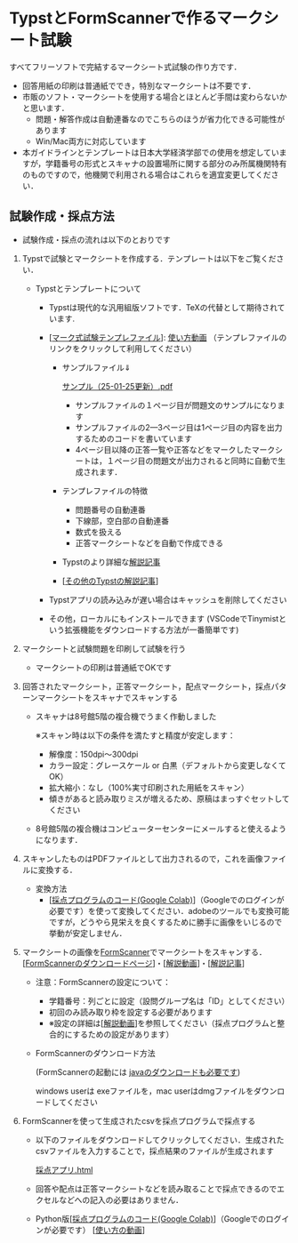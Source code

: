 # TypstとFormScannerで作るマークシート試験


すべてフリーソフトで完結するマークシート式試験の作り方です．

- 回答用紙の印刷は普通紙ででき，特別なマークシートは不要です．
- 市販のソフト・マークシートを使用する場合とほとんど手間は変わらないかと思います．
    - 問題・解答作成は自動連番なのでこちらのほうが省力化できる可能性があります
    - Win/Mac両方に対応しています
- 本ガイドラインとテンプレートは日本大学経済学部での使用を想定していますが，学籍番号の形式とスキャナの設置場所に関する部分のみ所属機関特有のものですので，他機関で利用される場合はこれらを適宜変更してください．

## 試験作成・採点方法

- 試験作成・採点の流れは以下のとおりです
1. Typstで試験とマークシートを作成する．テンプレートは以下をご覧ください．
    - Typstとテンプレートについて
        - Typstは現代的な汎用組版ソフトです．TeXの代替として期待されています.
        - [[マーク式試験テンプレファイル](https://typst.app/project/rI6YUx8eQIafMKP0hRZ1B6)]: [使い方動画](https://vimeo.com/1048093765/d2a2838aac) （テンプレファイルのリンクをクリックして利用してください）
           
            - サンプルファイル⇓
                
                [サンプル（25-01-25更新）.pdf](Typst%E3%81%A8FormScanner%E3%81%A6%E3%82%99%E4%BD%9C%E3%82%8B%E3%83%9E%E3%83%BC%E3%82%AF%E3%82%B7%E3%83%BC%E3%83%88%E8%A9%A6%E9%A8%93%2017f5c78ee3bc800fabfcdf75adbcc1f3/marksheet_template_(1).pdf)
                
                - サンプルファイルの１ページ目が問題文のサンプルになります
                - サンプルファイルの2—3ページ目は1ページ目の内容を出力するためのコードを書いています
                - 4ページ目以降の正答一覧や正答などをマークしたマークシートは，１ページ目の問題文が出力されると同時に自動で生成されます．
            - テンプレファイルの特徴
                - 問題番号の自動連番
                - 下線部，空白部の自動連番
                - 数式を扱える
                - 正答マークシートなどを自動で作成できる
            - Typstのより詳細な[解説記事](https://qiita.com/tomoyatajika/items/649884befe95c5f1dcea)
            - [[その他のTypstの解説記事](https://typst-jp.github.io/docs/japanese/articles/)]
        - Typstアプリの読み込みが遅い場合はキャッシュを削除してください
        - その他，ローカルにもインストールできます  (VSCodeでTinymistという拡張機能をダウンロードする方法が一番簡単です)
2. マークシートと試験問題を印刷して試験を行う
    - マークシートの印刷は普通紙でOKです
3. 回答されたマークシート，正答マークシート，配点マークシート，採点パターンマークシートをスキャナでスキャンする
    - スキャナは8号館5階の複合機でうまく作動しました
        
        ※スキャン時は以下の条件を満たすと精度が安定します：
        
        - 解像度：150dpi〜300dpi
        - カラー設定：グレースケール or 白黒（デフォルトから変更しなくてOK）
        - 拡大縮小：なし（100%実寸印刷された用紙をスキャン）
        - 傾きがあると読み取りミスが増えるため、原稿はまっすぐセットしてください
    - 8号館5階の複合機はコンピューターセンターにメールすると使えるようになります．
4. スキャンしたものはPDFファイルとして出力されるので，これを画像ファイルに変換する．
    - 変換方法
        - [[採点プログラムのコード(Google Colab)](https://colab.research.google.com/drive/1jRxTq22NM54GMllzE5MNWnxU3uPjYfSh?usp=sharing)]（Googleでのログインが必要です）を使って変換してください．adobeのツールでも変換可能ですが，どうやら見栄えを良くするために勝手に画像をいじるので挙動が安定しません．
5. マークシートの画像を[FormScanner](https://sites.google.com/site/examgrader/formscanner?authuser=0)でマークシートをスキャンする．[[FormScannerのダウンロードページ](https://sourceforge.net/projects/formscanner/files/1.1.3/)]・[[解説動画](https://vimeo.com/1048086452/f0d36686ca?share=copy)]・[[解説記事](https://harucharuru.hatenablog.com/entry/2020/01/14/182020)]
    - 注意：FormScannerの設定について：
        - 学籍番号：列ごとに設定（設問グループ名は「ID」としてください）
        - 初回のみ読み取り枠を設定する必要があります
        - ※設定の詳細は[[解説動画](https://vimeo.com/1048086452/f0d36686ca?share=copy)]を参照してください（採点プログラムと整合的にするための設定があります）
    - FormScannerのダウンロード方法
        
        (FormScannerの起動には [javaのダウンロードも必要です](https://www.java.com/en/download/))
        
        windows userは exeファイルを，mac userはdmgファイルをダウンロードしてください
        
  
        
6. FormScannerを使って生成されたcsvを採点プログラムで採点する
    - 以下のファイルをダウンロードしてクリックしてください．生成されたcsvファイルを入力することで，採点結果のファイルが生成されます
        
        [採点アプリ.html](Typst%E3%81%A8FormScanner%E3%81%A6%E3%82%99%E4%BD%9C%E3%82%8B%E3%83%9E%E3%83%BC%E3%82%AF%E3%82%B7%E3%83%BC%E3%83%88%E8%A9%A6%E9%A8%93%2017f5c78ee3bc800fabfcdf75adbcc1f3/%E6%8E%A1%E7%82%B9%E3%82%A2%E3%83%95%E3%82%9A%E3%83%AA.html)
        
    - 回答や配点は正答マークシートなどを読み取ることで採点できるのでエクセルなどへの記入の必要はありません．
    - Python版[[採点プログラムのコード(Google Colab)](https://colab.research.google.com/drive/1jRxTq22NM54GMllzE5MNWnxU3uPjYfSh?usp=sharing)]（Googleでのログインが必要です） [[使い方の動画](https://vimeo.com/1048086557/dac65e751d)]

